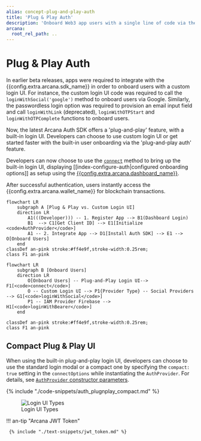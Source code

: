 ```yaml
---
alias: concept-plug-and-play-auth
title: 'Plug & Play Auth'
description: 'Onboard Web3 app users with a single line of code via the built-in plug-and-play UI pop-up that displays various configured authentication providers.'
arcana:
  root_rel_path: ..
---
```


# Plug & Play Auth

In earlier beta releases, apps were required to integrate with the {{config.extra.arcana.sdk_name}} in order to onboard users with a custom login UI. For instance, the custom login UI code was required to call the `loginWithSocial('google')` method to onboard users via Google. Similarly, the passwordless login option was required to provision an email input field and call `loginWithLink` (deprecated), `loginWithOTPStart` and `loginWithOTPComplete` functions to onboard users.

Now, the latest Arcana Auth SDK offers a 'plug-and-play' feature, with a built-in login UI. Developers can choose to use custom login UI or get started faster with the built-in user onboarding via the 'plug-and-play auth' feature. 

Developers can now choose to use the [`connect`](https://authsdk-ref-guide.netlify.app/classes/authprovider#connect) method to bring up the built-in login UI, displaying [[index-configure-auth|configured onboarding options]] as setup using the [{{config.extra.arcana.dashboard_name}}]({{page.meta.arcana.root_rel_path}}/concepts/dashboard.md).

After successful authentication, users instantly access the {{config.extra.arcana.wallet_name}} for blockchain transactions. 

```mermaid
flowchart LR 
    subgraph A [Plug & Play vs. Custom Login UI]
    direction LR
        A1(((Developer))) -- 1. Register App --> B1(Dashboard Login)
        B1  --> C1[Get Client ID] --> E1[Initialize <code>AuthProvider</code>]
        A1 -- 2. Integrate App --> D1[Install Auth SDK] --> E1 --> O[Onboard Users]
    end
classDef an-pink stroke:#ff4e9f,stroke-width:0.25rem;
class F1 an-pink
```

```mermaid
flowchart LR
    subgraph B [Onboard Users]
    direction LR
        O[Onboard Users] -- Plug-and-Play Login UI--> F1[<code>connect</code>]
        O -- Custom Login UI --> P1{Provider Type} -- Social Providers --> G1[<code>loginWithSocial</code>]
        P1 -- IAM Provider Firebase --> H1[<code>loginWithBearer</code>]
    end

classDef an-pink stroke:#ff4e9f,stroke-width:0.25rem;
class F1 an-pink
```

## Compact Plug & Play UI

When using the built-in plug-and-play login UI, developers can choose to use the standard login modal or a compact one by specifying the `compact: true` setting in the `connectOptions` while instantiating the `AuthProvider`. For details, see [`AuthProvider` constructor parameters](https://authsdk-ref-guide.netlify.app/interfaces/constructorparams).

{% include "./code-snippets/auth_plugnplay_compact.md" %}

<figure markdown="span">
  <img src="{{config.extra.arcana.img_dir}}/relnote_1.0.8_compact_login.{{config.extra.arcana.img_png}}" alt="Login UI Types" class="an-screenshots-noeffects width_85pc"/>
  <figcaption>Login UI Types</figcaption>
</figure>

!!! an-tip "Arcana JWT Token"

     {% include "./text-snippets/jwt_token.md" %}
